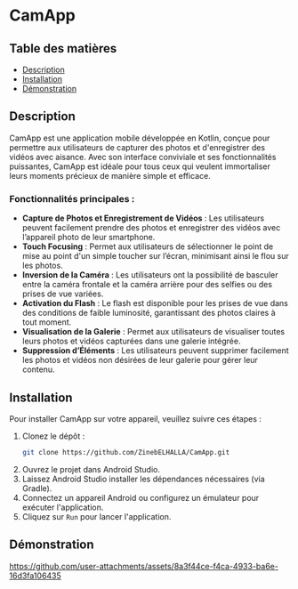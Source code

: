 # CamApp

## Table des matières
- [Description](#description)
- [Installation](#installation)
- [Démonstration](#démonstration)

## Description

CamApp est une application mobile développée en Kotlin, conçue pour permettre aux utilisateurs de capturer des photos et d'enregistrer des vidéos avec aisance. Avec son interface conviviale et ses fonctionnalités puissantes, CamApp est idéale pour tous ceux qui veulent immortaliser leurs moments précieux de manière simple et efficace.

### Fonctionnalités principales :
- **Capture de Photos et Enregistrement de Vidéos** : Les utilisateurs peuvent facilement prendre des photos et enregistrer des vidéos avec l’appareil photo de leur smartphone.
- **Touch Focusing** : Permet aux utilisateurs de sélectionner le point de mise au point d'un simple toucher sur l’écran, minimisant ainsi le flou sur les photos.
- **Inversion de la Caméra** : Les utilisateurs ont la possibilité de basculer entre la caméra frontale et la caméra arrière pour des selfies ou des prises de vue variées.
- **Activation du Flash** : Le flash est disponible pour les prises de vue dans des conditions de faible luminosité, garantissant des photos claires à tout moment.
- **Visualisation de la Galerie** : Permet aux utilisateurs de visualiser toutes leurs photos et vidéos capturées dans une galerie intégrée.
- **Suppression d’Éléments** : Les utilisateurs peuvent supprimer facilement les photos et vidéos non désirées de leur galerie pour gérer leur contenu.

## Installation

Pour installer CamApp sur votre appareil, veuillez suivre ces étapes :

1. Clonez le dépôt :
   ```bash
   git clone https://github.com/ZinebELHALLA/CamApp.git
   ```
2. Ouvrez le projet dans Android Studio.
3. Laissez Android Studio installer les dépendances nécessaires (via Gradle).
4. Connectez un appareil Android ou configurez un émulateur pour exécuter l'application.
5. Cliquez sur `Run` pour lancer l'application.

## Démonstration
https://github.com/user-attachments/assets/8a3f44ce-f4ca-4933-ba6e-16d3fa106435

